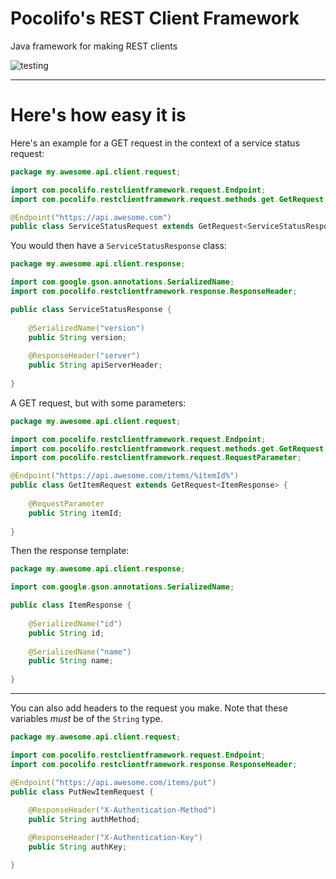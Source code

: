 # Pocolifo's REST Client Framework

Java framework for making REST clients

![testing](https://github.com/pocolifo/rest-client-framework/actions/workflows/test.yml/badge.svg)

---

# Here's how easy it is

Here's an example for a GET request in the context of a service status request:
```java
package my.awesome.api.client.request;

import com.pocolifo.restclientframework.request.Endpoint;
import com.pocolifo.restclientframework.request.methods.get.GetRequest;

@Endpoint("https://api.awesome.com")
public class ServiceStatusRequest extends GetRequest<ServiceStatusResponse> {}
```

You would then have a `ServiceStatusResponse` class:
```java
package my.awesome.api.client.response;

import com.google.gson.annotations.SerializedName;
import com.pocolifo.restclientframework.response.ResponseHeader;

public class ServiceStatusResponse {
    
    @SerializedName("version")
    public String version;
    
    @ResponseHeader("server")
    public String apiServerHeader;
    
}
```

A GET request, but with some parameters:
```java
package my.awesome.api.client.request;

import com.pocolifo.restclientframework.request.Endpoint;
import com.pocolifo.restclientframework.request.methods.get.GetRequest;
import com.pocolifo.restclientframework.request.RequestParameter;

@Endpoint("https://api.awesome.com/items/%itemId%")
public class GetItemRequest extends GetRequest<ItemResponse> {
    
    @RequestParameter
    public String itemId;
    
}
```

Then the response template:
```java
package my.awesome.api.client.response;

import com.google.gson.annotations.SerializedName;

public class ItemResponse {
    
    @SerializedName("id")
    public String id;
    
    @SerializedName("name")
    public String name;
    
}
```

---

You can also add headers to the request you make. Note that these variables _must_ be of the `String` type.
```java
package my.awesome.api.client.request;

import com.pocolifo.restclientframework.request.Endpoint;
import com.pocolifo.restclientframework.response.ResponseHeader;

@Endpoint("https://api.awesome.com/items/put")
public class PutNewItemRequest {
    
    @ResponseHeader("X-Authentication-Method")
    public String authMethod;

    @ResponseHeader("X-Authentication-Key")
    public String authKey;

}

```